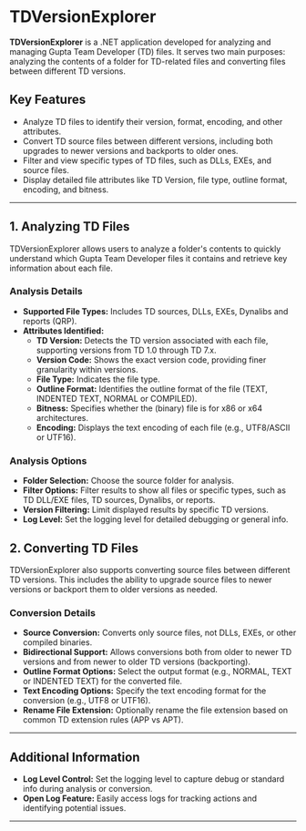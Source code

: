 # TDVersionExplorer

**TDVersionExplorer** is a .NET application developed for analyzing and managing Gupta Team Developer (TD) files. It serves two main purposes: analyzing the contents of a folder for TD-related files and converting files between different TD versions.

## Key Features

- Analyze TD files to identify their version, format, encoding, and other attributes.
- Convert TD source files between different versions, including both upgrades to newer versions and backports to older ones.
- Filter and view specific types of TD files, such as DLLs, EXEs, and source files.
- Display detailed file attributes like TD Version, file type, outline format, encoding, and bitness.

---

## 1. Analyzing TD Files

TDVersionExplorer allows users to analyze a folder's contents to quickly understand which Gupta Team Developer files it contains and retrieve key information about each file.

### Analysis Details

- **Supported File Types:** Includes TD sources, DLLs, EXEs, Dynalibs and reports (QRP).
- **Attributes Identified:** 
  - **TD Version:** Detects the TD version associated with each file, supporting versions from TD 1.0 through TD 7.x.
  - **Version Code:** Shows the exact version code, providing finer granularity within versions.
  - **File Type:** Indicates the file type.
  - **Outline Format:** Identifies the outline format of the file (TEXT, INDENTED TEXT, NORMAL or COMPILED).
  - **Bitness:** Specifies whether the (binary) file is for x86 or x64 architectures.
  - **Encoding:** Displays the text encoding of each file (e.g., UTF8/ASCII or UTF16).

### Analysis Options

- **Folder Selection:** Choose the source folder for analysis.
- **Filter Options:** Filter results to show all files or specific types, such as TD DLL/EXE files, TD sources, Dynalibs, or reports.
- **Version Filtering:** Limit displayed results by specific TD versions.
- **Log Level:** Set the logging level for detailed debugging or general info.

## 2. Converting TD Files

TDVersionExplorer also supports converting source files between different TD versions. This includes the ability to upgrade source files to newer versions or backport them to older versions as needed.

### Conversion Details

- **Source Conversion:** Converts only source files, not DLLs, EXEs, or other compiled binaries.
- **Bidirectional Support:** Allows conversions both from older to newer TD versions and from newer to older TD versions (backporting).
- **Outline Format Options:** Select the output format (e.g., NORMAL, TEXT or INDENTED TEXT) for the converted file.
- **Text Encoding Options:** Specify the text encoding format for the conversion (e.g., UTF8 or UTF16).
- **Rename File Extension:** Optionally rename the file extension based on common TD extension rules (APP vs APT).


---

## Additional Information

- **Log Level Control:** Set the logging level to capture debug or standard info during analysis or conversion.
- **Open Log Feature:** Easily access logs for tracking actions and identifying potential issues.

---